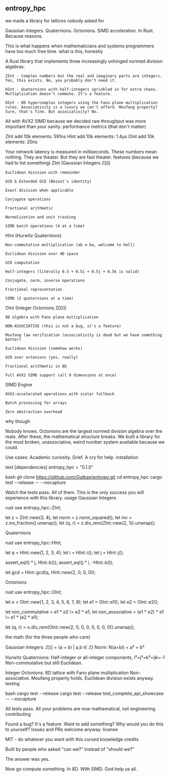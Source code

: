 ## entropy_hpc
we made a library for lattices nobody asked for

Gaussian integers. Quaternions. Octonions. SIMD acceleration. In Rust. Because reasons.

This is what happens when mathematicians and systems programmers have too much free time.
what is this, honestly

A Rust library that implements three increasingly unhinged normed division algebras:

    ZInt - Complex numbers but the real and imaginary parts are integers. Yes, this exists. No, you probably don't need it.

    HInt - Quaternions with half-integers sprinkled in for extra chaos. Multiplication doesn't commute. It's a feature.

    OInt - 8D hypercomplex integers using the Fano plane multiplication rules. Associativity is a luxury we can't afford. Moufang property? Sure, that's fine. But associativity? No.

All with AVX2 SIMD because we decided raw throughput was more important than your sanity.
performance metrics (that don't matter)

ZInt add 10k elements: 591ns
HInt add 10k elements: 1.4µs
OInt add 10k elements: 20ns

Your network latency is measured in milliseconds. These numbers mean nothing. They are theater. But they are fast theater.
features (because we had to list something)
ZInt (Gaussian Integers ℤ[i])

    Euclidean division with remainder

    GCD & Extended GCD (Bézout's identity)

    Exact division when applicable

    Conjugate operations

    Fractional arithmetic

    Normalization and unit tracking

    SIMD batch operations (4 at a time)

HInt (Hurwitz Quaternions)

    Non-commutative multiplication (ab ≠ ba, welcome to hell)

    Euclidean division over 4D space

    GCD computation

    Half-integers (literally 0.5 + 0.5i + 0.5j + 0.5k is valid)

    Conjugate, norm, inverse operations

    Fractional representation

    SIMD (2 quaternions at a time)

OInt (Integer Octonions Z[O])

    8D algebra with Fano plane multiplication

    NON-ASSOCIATIVE (this is not a bug, it's a feature)

    Moufang law verification (associativity is dead but we have something better)

    Euclidean division (somehow works)

    GCD over octonions (yes, really)

    Fractional arithmetic in 8D

    Full AVX2 SIMD support (all 8 dimensions at once)

SIMD Engine

    AVX2-accelerated operations with scalar fallback

    Batch processing for arrays

    Zero abstraction overhead

why though

Nobody knows. Octonions are the largest normed division algebra over the reals. After these, the mathematical structure breaks. We built a library for the most broken, unassociative, weird number system available because we could.

Use cases: Academic curiosity. Grief. A cry for help.
installation

text
[dependencies]
entropy_hpc = "0.1.0"

bash
git clone https://github.com/Gutkaq/entropy.git
cd entropy_hpc
cargo test --release -- --nocapture

Watch the tests pass. All of them. This is the only success you will experience with this library.
usage
Gaussian Integers

rust
use entropy_hpc::ZInt;

let z = ZInt::new(3, 4);
let norm = z.norm_squared();
let inv = z.inv_fraction().unwrap();
let (q, r) = z.div_rem(ZInt::new(2, 1)).unwrap();

Quaternions

rust
use entropy_hpc::HInt;

let q = HInt::new(1, 2, 3, 4);
let i = HInt::i();
let j = HInt::j();

assert_eq!(i * j, HInt::k());
assert_eq!(j * i, -HInt::k());

let gcd = HInt::gcd(q, HInt::new(2, 0, 0, 0));

Octonions

rust
use entropy_hpc::OInt;

let o = OInt::new(1, 2, 3, 4, 5, 6, 7, 8);
let e1 = OInt::e1();
let e2 = OInt::e2();

let non_commutative = e1 * e2 != e2 * e1;
let non_associative = (e1 * e2) * e1 != e1 * (e2 * e1);

let (q, r) = o.div_rem(OInt::new(2, 0, 0, 0, 0, 0, 0, 0)).unwrap();

the math (for the three people who care)

Gaussian Integers: ℤ[i] = {a + bi | a,b ∈ ℤ}
Norm: N(a+bi) = a² + b²

Hurwitz Quaternions: Half-integer or all-integer components, i²=j²=k²=ijk=-1
Non-commutative but still Euclidean.

Integer Octonions: 8D lattice with Fano plane multiplication
Non-associative. Moufang property holds. Euclidean division exists anyway.
testing

bash
cargo test --release
cargo test --release test_complete_api_showcase -- --nocapture

All tests pass. All your problems are now mathematical, not engineering.
contributing

Found a bug? It's a feature.
Want to add something? Why would you do this to yourself?
Issues and PRs welcome anyway.
license

MIT - do whatever you want with this cursed knowledge
credits

Built by people who asked "can we?" instead of "should we?"

The answer was yes.

Now go compute something. In 8D. With SIMD. God help us all.
